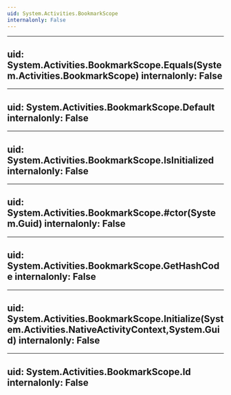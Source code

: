 ```yaml
---
uid: System.Activities.BookmarkScope
internalonly: False
---
```


---
uid: System.Activities.BookmarkScope.Equals(System.Activities.BookmarkScope)
internalonly: False
---

---
uid: System.Activities.BookmarkScope.Default
internalonly: False
---

---
uid: System.Activities.BookmarkScope.IsInitialized
internalonly: False
---

---
uid: System.Activities.BookmarkScope.#ctor(System.Guid)
internalonly: False
---

---
uid: System.Activities.BookmarkScope.GetHashCode
internalonly: False
---

---
uid: System.Activities.BookmarkScope.Initialize(System.Activities.NativeActivityContext,System.Guid)
internalonly: False
---

---
uid: System.Activities.BookmarkScope.Id
internalonly: False
---
